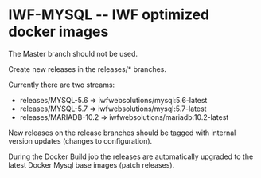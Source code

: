 IWF-MYSQL -- IWF optimized docker images
========================================

The Master branch should not be used.

Create new releases in the releases/* branches.

Currently there are two streams:


* releases/MYSQL-5.6     => iwfwebsolutions/mysql:5.6-latest
* releases/MYSQL-5.7     => iwfwebsolutions/mysql:5.7-latest
* releases/MARIADB-10.2  => iwfwebsolutions/mariadb:10.2-latest


New releases on the release branches should be tagged with internal version updates (changes to configuration).

During the Docker Build job the releases are automatically upgraded to the latest Docker Mysql base images (patch releases).


